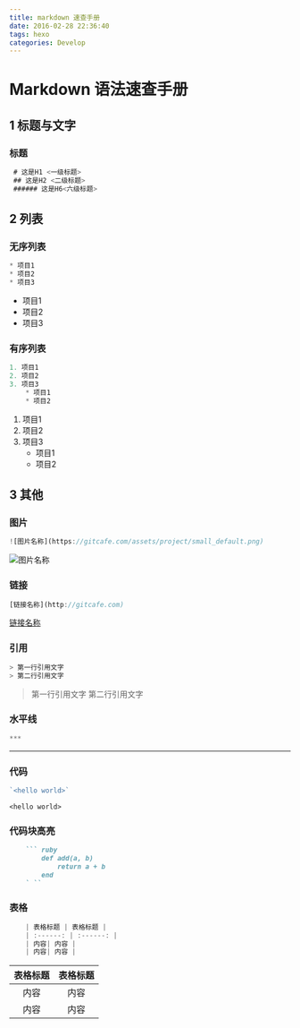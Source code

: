 ```yaml
---
title: markdown 速查手册
date: 2016-02-28 22:36:40
tags: hexo
categories: Develop
---
```


# Markdown 语法速查手册

## 1 标题与文字
### 标题

``` javascript
 # 这是H1 <一级标题>
 ## 这是H2 <二级标题>
 ###### 这是H6<六级标题>
```

## 2 列表
### 无序列表
``` javascript
* 项目1
* 项目2
* 项目3
```
* 项目1
* 项目2
* 项目3

### 有序列表
``` javascript
1. 项目1
2. 项目2
3. 项目3
	* 项目1
	* 项目2
```
1. 项目1
2. 项目2
3. 项目3
	* 项目1
	* 项目2

## 3 其他
### 图片
``` javascript
![图片名称](https://gitcafe.com/assets/project/small_default.png)
```
![图片名称](https://gitcafe.com/assets/project/small_default.png)

### 链接
``` javascript
[链接名称](http://gitcafe.com)
```
[链接名称](http://gitcafe.com)

### 引用
``` javascript
> 第一行引用文字
> 第二行引用文字
```
> 第一行引用文字
> 第二行引用文字

### 水平线
``` javascript
***
```
***

### 代码
``` javascript
`<hello world>`
```
`<hello world>`

### 代码块高亮
``` ruby
	``` ruby
		def add(a, b)
			return a + b
		end
	` ``
```

### 表格
``` javascript
	| 表格标题 | 表格标题 |
	| :------: | :------: |
	| 内容| 内容 |
	| 内容| 内容 |
```
| 表格标题 | 表格标题 |
| :------: | :------: |
| 内容| 内容 |
| 内容| 内容 |